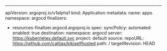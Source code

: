 ---
apiVersion: argoproj.io/v1alpha1
kind: Application
metadata:
  name: apps
  namespace: argocd
  finalizers:
  - resources-finalizer.argocd.argoproj.io
spec:
  syncPolicy:
    automated:
      enabled: true
  destination:
    namespace: argocd
    server: https://kubernetes.default.svc
  project: default
  source:
    repoURL: https://github.com/cattias/kikiselfhosted
    path: /
    targetRevision: HEAD
